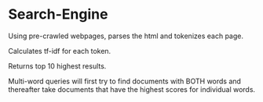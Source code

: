 # Search-Engine

Using pre-crawled webpages, parses the html and tokenizes each page.

Calculates tf-idf for each token.

Returns top 10 highest results.

Multi-word queries will first try to find documents with BOTH words and thereafter take documents that have the highest scores for individual words.
